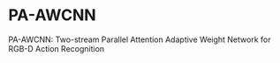 # PA-AWCNN
PA-AWCNN: Two-stream Parallel Attention Adaptive Weight Network for RGB-D Action Recognition
